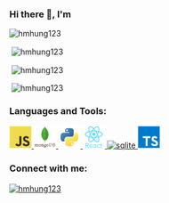 ### Hi there 👋, I'm 

<p align="left"> <img src="https://komarev.com/ghpvc/?username=hmhung123&label=Profile%20views&color=0e75b6&style=flat" alt="hmhung123" /> </p>

<p>&nbsp;<img align="center" src="https://github-readme-stats.vercel.app/api?username=hmhung123&show_icons=true&locale=en&theme=dark" alt="hmhung123" /></p>
<p>&nbsp;<img align="center" src="https://api.githubtrends.io/user/svg/hmhung123/repos?time_range=one_year&include_private=true&group=private&loc_metric=changed&theme=dark" alt="hmhung123" /></p>
<p>&nbsp;<img align="center" src="https://api.githubtrends.io/user/svg/hmhung123/langs?include_private=true&compact=true&theme=dark" alt="hmhung123" /></p>

<h3 align="left">Languages and Tools:</h3>
<p align="left"> <a href="https://developer.mozilla.org/en-US/docs/Web/JavaScript" target="_blank" rel="noreferrer"> <img src="https://raw.githubusercontent.com/devicons/devicon/master/icons/javascript/javascript-original.svg" alt="javascript" width="40" height="40"/> </a> <a href="https://www.mongodb.com/" target="_blank" rel="noreferrer"> <img src="https://raw.githubusercontent.com/devicons/devicon/master/icons/mongodb/mongodb-original-wordmark.svg" alt="mongodb" width="40" height="40"/> </a> <a href="https://www.python.org" target="_blank" rel="noreferrer"> <img src="https://raw.githubusercontent.com/devicons/devicon/master/icons/python/python-original.svg" alt="python" width="40" height="40"/> </a> <a href="https://reactjs.org/" target="_blank" rel="noreferrer"> <img src="https://raw.githubusercontent.com/devicons/devicon/master/icons/react/react-original-wordmark.svg" alt="react" width="40" height="40"/> </a> <a href="https://www.sqlite.org/" target="_blank" rel="noreferrer"> <img src="https://www.vectorlogo.zone/logos/sqlite/sqlite-icon.svg" alt="sqlite" width="40" height="40"/> </a> <a href="https://www.typescriptlang.org/" target="_blank" rel="noreferrer"> <img src="https://raw.githubusercontent.com/devicons/devicon/master/icons/typescript/typescript-original.svg" alt="typescript" width="40" height="40"/> </a> </p>

<h3 align="left">Connect with me:</h3>
<p align="left">
<a href="https://fb.com/hmhung123" target="blank"><img align="center" src="https://raw.githubusercontent.com/rahuldkjain/github-profile-readme-generator/master/src/images/icons/Social/facebook.svg" alt="hmhung123" height="30" width="40" /></a>
</p>
